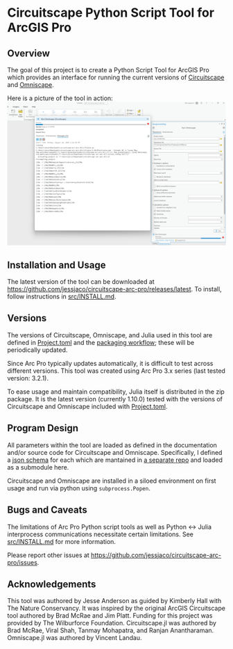 # Circuitscape Python Script Tool for ArcGIS Pro

## Overview

The goal of this project is to create a Python Script Tool for ArcGIS Pro which
provides an interface for running the current versions of
[Circuitscape](https://github.com/Circuitscape/Circuitscape.jl) and
[Omniscape](https://github.com/Circuitscape/Omniscape.jl).

Here is a picture of the tool in action:
![Picture of interfaces](https://raw.githubusercontent.com/jessjaco/circuitscape-arc-pro/main/docs/img/omniscape_running.png)

## Installation and Usage

The latest version of the tool can be downloaded at https://github.com/jessjaco/circuitscape-arc-pro/releases/latest. To install, follow instructions in [src/INSTALL.md](src/INSTALL.md).

## Versions

The versions of Circuitscape, Omniscape, and Julia used in this tool are defined in [Project.toml](src/Project.toml)
and the [packaging workflow](.github/workflows/zip_release.yaml); these will be periodically updated.

Since Arc Pro typically updates automatically, it is difficult to test across different versions. This tool was created
using Arc Pro 3.x series (last tested version: 3.2.1).

To ease usage and maintain compatibility, Julia itself is distributed in the zip package. It is the latest
version (currently 1.10.0) tested with the versions of Circuitscape and Omniscape included with
[Project.toml](src/Project.toml).

## Program Design

All parameters within the tool are loaded as defined in the documentation and/or source code for Circuitscape and Omniscape.
Specifically, I defined a [json schema](https://json-schema.org) for each which are mantained in [a separate
repo](https://github.com/jessjaco/circuitscape-schema) and loaded as a submodule here.

Circuitscape and Omniscape are installed in a siloed environment on first usage
and run via python using `subprocess.Popen`.

## Bugs and Caveats

The limitations of Arc Pro Python script tools as well as Python <-> Julia interprocess communications necessitate
certain limitations. See [src/INSTALL.md](src/INSTALL.md) for more information.

Please report other issues at
https://github.com/jessjaco/circuitscape-arc-pro/issues.

## Acknowledgements

This tool was authored by Jesse Anderson as guided by Kimberly Hall with The Nature Conservancy. It was inspired by the original ArcGIS Circuitscape tool authored by Brad McRae and Jim Platt. Funding for this project was provided by The Wilburforce Foundation. Circuitscape.jl was authored by Brad McRae, Viral Shah, Tanmay Mohapatra, and Ranjan Anantharaman. Omniscape.jl was authored by Vincent Landau.